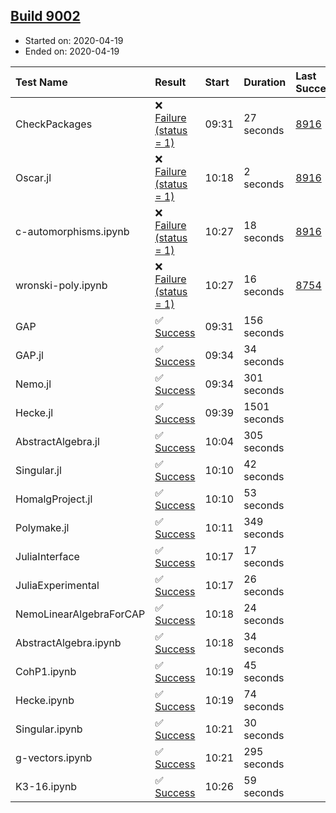 ## [Build 9002](https://oscarci.mathematik.uni-kl.de/job/oscar/9002/)

* Started on: 2020-04-19
* Ended on: 2020-04-19

| Test Name    | Result | Start | Duration | Last Success | First Failure |
|:-------------|:-------|:------|:---------|:-------------|:--------------|
| CheckPackages | ❌ [Failure (status = 1)](https://oscarci.mathematik.uni-kl.de/job/oscar/9002/artifact/logs/build-9002/CheckPackages.log) | 09:31 | 27 seconds | [8916](https://oscarci.mathematik.uni-kl.de/job/oscar/8916/) | [8920](https://oscarci.mathematik.uni-kl.de/job/oscar/8920/) |
| Oscar.jl | ❌ [Failure (status = 1)](https://oscarci.mathematik.uni-kl.de/job/oscar/9002/artifact/logs/build-9002/Oscar.jl.log) | 10:18 | 2 seconds | [8916](https://oscarci.mathematik.uni-kl.de/job/oscar/8916/) | [8920](https://oscarci.mathematik.uni-kl.de/job/oscar/8920/) |
| c-automorphisms.ipynb | ❌ [Failure (status = 1)](https://oscarci.mathematik.uni-kl.de/job/oscar/9002/artifact/logs/build-9002/c-automorphisms.ipynb.log) | 10:27 | 18 seconds | [8916](https://oscarci.mathematik.uni-kl.de/job/oscar/8916/) | [8920](https://oscarci.mathematik.uni-kl.de/job/oscar/8920/) |
| wronski-poly.ipynb | ❌ [Failure (status = 1)](https://oscarci.mathematik.uni-kl.de/job/oscar/9002/artifact/logs/build-9002/wronski-poly.ipynb.log) | 10:27 | 16 seconds | [8754](https://oscarci.mathematik.uni-kl.de/job/oscar/8754/) | [8755](https://oscarci.mathematik.uni-kl.de/job/oscar/8755/) |
| GAP | ✅ [Success](https://oscarci.mathematik.uni-kl.de/job/oscar/9002/artifact/logs/build-9002/GAP.log) | 09:31 | 156 seconds |  |  |
| GAP.jl | ✅ [Success](https://oscarci.mathematik.uni-kl.de/job/oscar/9002/artifact/logs/build-9002/GAP.jl.log) | 09:34 | 34 seconds |  |  |
| Nemo.jl | ✅ [Success](https://oscarci.mathematik.uni-kl.de/job/oscar/9002/artifact/logs/build-9002/Nemo.jl.log) | 09:34 | 301 seconds |  |  |
| Hecke.jl | ✅ [Success](https://oscarci.mathematik.uni-kl.de/job/oscar/9002/artifact/logs/build-9002/Hecke.jl.log) | 09:39 | 1501 seconds |  |  |
| AbstractAlgebra.jl | ✅ [Success](https://oscarci.mathematik.uni-kl.de/job/oscar/9002/artifact/logs/build-9002/AbstractAlgebra.jl.log) | 10:04 | 305 seconds |  |  |
| Singular.jl | ✅ [Success](https://oscarci.mathematik.uni-kl.de/job/oscar/9002/artifact/logs/build-9002/Singular.jl.log) | 10:10 | 42 seconds |  |  |
| HomalgProject.jl | ✅ [Success](https://oscarci.mathematik.uni-kl.de/job/oscar/9002/artifact/logs/build-9002/HomalgProject.jl.log) | 10:10 | 53 seconds |  |  |
| Polymake.jl | ✅ [Success](https://oscarci.mathematik.uni-kl.de/job/oscar/9002/artifact/logs/build-9002/Polymake.jl.log) | 10:11 | 349 seconds |  |  |
| JuliaInterface | ✅ [Success](https://oscarci.mathematik.uni-kl.de/job/oscar/9002/artifact/logs/build-9002/JuliaInterface.log) | 10:17 | 17 seconds |  |  |
| JuliaExperimental | ✅ [Success](https://oscarci.mathematik.uni-kl.de/job/oscar/9002/artifact/logs/build-9002/JuliaExperimental.log) | 10:17 | 26 seconds |  |  |
| NemoLinearAlgebraForCAP | ✅ [Success](https://oscarci.mathematik.uni-kl.de/job/oscar/9002/artifact/logs/build-9002/NemoLinearAlgebraForCAP.log) | 10:18 | 24 seconds |  |  |
| AbstractAlgebra.ipynb | ✅ [Success](https://oscarci.mathematik.uni-kl.de/job/oscar/9002/artifact/logs/build-9002/AbstractAlgebra.ipynb.log) | 10:18 | 34 seconds |  |  |
| CohP1.ipynb | ✅ [Success](https://oscarci.mathematik.uni-kl.de/job/oscar/9002/artifact/logs/build-9002/CohP1.ipynb.log) | 10:19 | 45 seconds |  |  |
| Hecke.ipynb | ✅ [Success](https://oscarci.mathematik.uni-kl.de/job/oscar/9002/artifact/logs/build-9002/Hecke.ipynb.log) | 10:19 | 74 seconds |  |  |
| Singular.ipynb | ✅ [Success](https://oscarci.mathematik.uni-kl.de/job/oscar/9002/artifact/logs/build-9002/Singular.ipynb.log) | 10:21 | 30 seconds |  |  |
| g-vectors.ipynb | ✅ [Success](https://oscarci.mathematik.uni-kl.de/job/oscar/9002/artifact/logs/build-9002/g-vectors.ipynb.log) | 10:21 | 295 seconds |  |  |
| K3-16.ipynb | ✅ [Success](https://oscarci.mathematik.uni-kl.de/job/oscar/9002/artifact/logs/build-9002/K3-16.ipynb.log) | 10:26 | 59 seconds |  |  |
